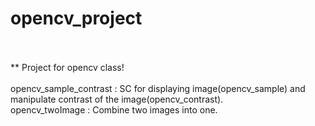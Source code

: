 # opencv_project
<br><br>
** Project for opencv class!<br>
<br>
opencv_sample_contrast : SC for displaying image(opencv_sample) and manipulate contrast of the image(opencv_contrast).<br>
opencv_twoImage : Combine two images into one.
